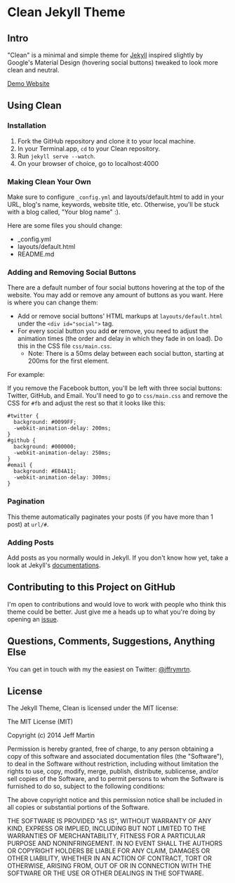 Clean Jekyll Theme
===============

## Intro

"Clean" is a minimal and simple theme for [Jekyll](http://jekyllrb.com/) inspired slightly by Google's Material Design (hovering social buttons) tweaked to look more clean and neutral.

[Demo Website](http://jffrymrtn.github.io/clean)

## Using Clean

### Installation

1. Fork the GitHub repository and clone it to your local machine.
2. In your Terminal.app, ``cd`` to your Clean repository.
3. Run ``jekyll serve --watch``.
4. On your browser of choice, go to localhost:4000

### Making Clean Your Own

Make sure to configure ``_config.yml`` and layouts/default.html to add in your URL, blog's name, keywords, website title, etc. Otherwise, you'll be stuck with a blog called, "Your blog name" :).

Here are some files you should change:

- _config.yml
- layouts/default.html
- README.md

### Adding and Removing Social Buttons

There are a default number of four social buttons hovering at the top of the website. You may add or remove any amount of buttons as you want. Here is where you can change them:

- Add or remove social buttons' HTML markups at ``layouts/default.html`` under the ``<div id="social">`` tag.
- For every social button you add **or** remove, you need to adjust the animation times (the order and delay in which they fade in on load). Do this in the CSS file ``css/main.css``.
    - Note: There is a 50ms delay between each social button, starting at 200ms for the first element.

For example:

If you remove the Facebook button, you'll be left with three social buttons: Twitter, GitHub, and Email. You'll need to go to ``css/main.css`` and remove the CSS for ``#fb`` and adjust the rest so that it looks like this:

```
#twitter {
  background: #0099FF;
  -webkit-animation-delay: 200ms;
}
#github {
  background: #000000;
  -webkit-animation-delay: 250ms;
}
#email {
  background: #E04A11;
  -webkit-animation-delay: 300ms;
}
```

### Pagination

This theme automatically paginates your posts (if you have more than 1 post) at ``url/#``.

### Adding Posts

Add posts as you normally would in Jekyll. If you don't know how yet, take a look at Jekyll's [documentations](http://jekyllrb.com/docs/posts/).

## Contributing to this Project on GitHub

I'm open to contributions and would love to work with people who think this theme could be better. Just give me a heads up to what you're doing by opening an [issue](https://github.com/jffrymrtn/clean/issues).

## Questions, Comments, Suggestions, Anything Else

You can get in touch with my the easiest on Twitter: [@jffrymrtn](https://twitter.com/jffrymrtn).

## License

The Jekyll Theme, Clean is licensed under the MIT license:

The MIT License (MIT)

Copyright (c) 2014 Jeff Martin

Permission is hereby granted, free of charge, to any person obtaining a copy of this software and associated documentation files (the "Software"), to deal in the Software without restriction, including without limitation the rights to use, copy, modify, merge, publish, distribute, sublicense, and/or sell copies of the Software, and to permit persons to whom the Software is furnished to do so, subject to the following conditions:

The above copyright notice and this permission notice shall be included in all copies or substantial portions of the Software.

THE SOFTWARE IS PROVIDED "AS IS", WITHOUT WARRANTY OF ANY KIND, EXPRESS OR IMPLIED, INCLUDING BUT NOT LIMITED TO THE WARRANTIES OF MERCHANTABILITY, FITNESS FOR A PARTICULAR PURPOSE AND NONINFRINGEMENT. IN NO EVENT SHALL THE AUTHORS OR COPYRIGHT HOLDERS BE LIABLE FOR ANY CLAIM, DAMAGES OR OTHER LIABILITY, WHETHER IN AN ACTION OF CONTRACT, TORT OR OTHERWISE, ARISING FROM, OUT OF OR IN CONNECTION WITH THE SOFTWARE OR THE USE OR OTHER DEALINGS IN THE SOFTWARE.